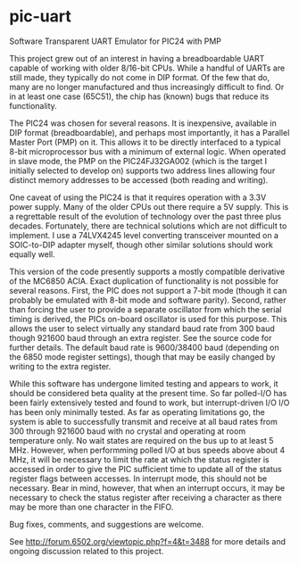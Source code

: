 # pic-uart
Software Transparent UART Emulator for PIC24 with PMP

This project grew out of an interest in having a breadboardable UART capable of working with older 8/16-bit CPUs.  While
a handful of UARTs are still made, they typically do not come in DIP format.  Of the few that do, many are no longer
manufactured and thus increasingly difficult to find.  Or in at least one case (65C51), the chip has (known) bugs
that reduce its functionality.

The PIC24 was chosen for several reasons.  It is inexpensive, available in DIP format (breadboardable), and perhaps most
importantly, it has a Parallel Master Port (PMP) on it.  This allows it to be directly interfaced to a typical 8-bit
microprocessor bus with a minimum of external logic.  When operated in slave mode, the PMP on the PIC24FJ32GA002
(which is the target I initially selected to develop on) supports two address lines allowing four distinct memory
addresses to be accessed (both reading and writing).

One caveat of using the PIC24 is that it requires operation with a 3.3V power supply.  Many of the older CPUs out there
require a 5V supply.  This is a regrettable result of the evolution of technology over the past three plus decades.
Fortunately, there are technical solutions which are not difficult to implement.  I use a 74LVX4245 level converting
transceiver mounted on a SOIC-to-DIP adapter myself, though other similar solutions should work equally well.

This version of the code presently supports a mostly compatible derivative of the MC6850 ACIA.  Exact duplication of
functionality is not possible for several reasons.  First, the PIC does not support a 7-bit mode (though it can
probably be emulated with 8-bit mode and software parity).  Second, rather than forcing the user to provide a separate
oscillator from which the serial timing is derived, the PICs on-board oscillator is used for this purpose.  This
allows the user to select virtually any standard baud rate from 300 baud though 921600 baud through an extra register.
See the source code for further details.  The default baud rate is 9600/38400 baud (depending on the 6850 mode
register settings), though that may be easily changed by writing to the extra register.

While this software has undergone limited testing and appears to work, it should be considered beta quality at the
present time.  So far polled-I/O has been fairly extensively tested and found to work, but interrupt-driven I/O
I/O has been only minimally tested.  As far as operating limitations go, the system is able to successfully transmit
and receive at all baud rates from 300 through 921600 baud with no crystal and operating at room temperature only.
No wait states are required on the bus up to at least 5 MHz.  However, when performming polled I/O at bus speeds above
about 4 MHz, it will be necessary to limit the rate at which the status register is accessed in order to give the PIC
sufficient time to update all of the status register flags between accesses.  In interrupt mode, this should not be
necessary.  Bear in mind, however, that when an interrupt occurs, it may be necessary to check the status register
after receiving a character as there may be more than one character in the FIFO.

Bug fixes, comments, and suggestions are welcome.

See http://forum.6502.org/viewtopic.php?f=4&t=3488 for more details and ongoing discussion related to this project.
